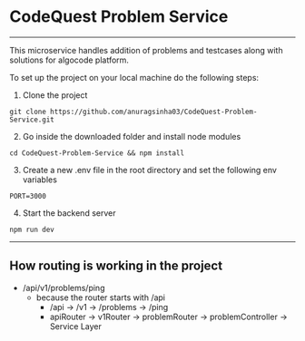 # CodeQuest Problem Service
--------------------------------------------

This microservice handles addition of problems and testcases along with solutions
for algocode platform.

To set up the project on your local machine do the following steps:

1. Clone the project
```
git clone https://github.com/anuragsinha03/CodeQuest-Problem-Service.git
```

2. Go inside the downloaded folder and install node modules

```
cd CodeQuest-Problem-Service && npm install
```

3. Create a new .env file in the root directory and set the following env variables
```
PORT=3000
```

4. Start the backend server
```
npm run dev
```

--------------------------------------------

## How routing is working in the project

- /api/v1/problems/ping
    - because the router starts with /api
        - /api        -> /v1        -> /problems        -> /ping
        - apiRouter   -> v1Router   -> problemRouter    -> problemController   -> Service Layer